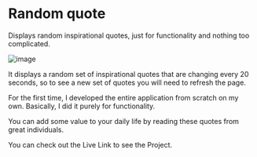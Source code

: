 # Random quote

Displays random inspirational quotes, just for functionality and nothing too complicated.

![image](https://user-images.githubusercontent.com/104571459/171324787-0cec2f14-8449-4c53-a9b1-02ed361a2dae.png)

It displays a random set of inspirational quotes that are changing every 20 seconds, so to see a new set of quotes you will need to refresh the page.

For the first time, I developed the entire application from scratch on my own. Basically, I did it purely for functionality.

You can add some value to your daily life by reading these quotes from great individuals.

You can check out the Live Link to see the Project.
